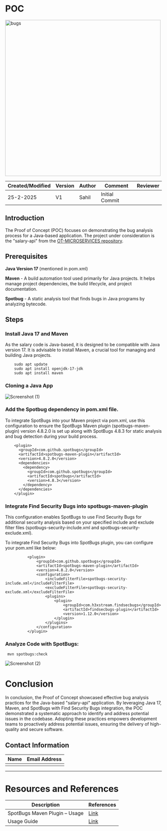 
# POC 
  <img src="https://github.com/user-attachments/assets/4a9269e7-7d8a-48b9-834a-b1e5a761bccf" alt="bugs" width="500"/>

| Created/Modified | Version | Author              | Comment         |  Reviewer     |
|-------------------|---------|---------------------|-----------------|-----------------|
| 25-2-2025       | V1      | Sahil | Initial Commit  |                 |

## Introduction 

The Proof of Concept (POC) focuses on demonstrating the bug analysis process for a Java-based application. The project under consideration is the "salary-api" from the [OT-MICROSERVICES repository](https://github.com/OT-MICROSERVICES/salary-api.git).

 
## Prerequisites

**Java Version 17** (mentioned in pom.xml)  

**Maven** - A build automation tool used primarily for Java projects. It helps manage project dependencies, the build lifecycle, and project documentation.

**Spotbug** - A static analysis tool that finds bugs in Java programs by analyzing bytecode.

## Steps

### Install Java 17 and Maven

As the salary code is Java-based, it is designed to be compatible with Java version 17. It is advisable to install Maven, a crucial tool for managing and building Java projects.

```
	sudo apt update
	sudo apt install openjdk-17-jdk
    sudo apt install maven
```

### Cloning a Java App

![Screenshot (1)](https://github.com/user-attachments/assets/c5e85995-a7b2-4fbc-b04b-9db9622bed45)


### Add the Spotbug dependency in pom.xml file.
To integrate SpotBugs into your Maven project via pom.xml, use this configuration to ensure the SpotBugs Maven plugin (spotbugs-maven-plugin) version 4.8.2.0 is set up along with SpotBugs 4.8.3 for static analysis and bug detection during your build process.


        <plugin>
          <groupId>com.github.spotbugs</groupId>
          <artifactId>spotbugs-maven-plugin</artifactId>
          <version>4.8.2.0</version>
          <dependencies>
            <dependency>
              <groupId>com.github.spotbugs</groupId>
              <artifactId>spotbugs</artifactId>
              <version>4.8.3</version>
            </dependency>
          </dependencies>
        </plugin>


### Integrate Find Security Bugs into spotbugs-maven-plugin
This configuration enables SpotBugs to use Find Security Bugs for additional security analysis based on your specified include and exclude filter files (spotbugs-security-include.xml and spotbugs-security-exclude.xml).


To integrate Find Security Bugs into SpotBugs plugin, you can configure your pom.xml like below:


              <plugin>
                  <groupId>com.github.spotbugs</groupId>
                  <artifactId>spotbugs-maven-plugin</artifactId>
                  <version>4.8.2.0</version>
                  <configuration>
                      <includeFilterFile>spotbugs-security-include.xml</includeFilterFile>
                      <excludeFilterFile>spotbugs-security-exclude.xml</excludeFilterFile>
                      <plugins>
                          <plugin>
                              <groupId>com.h3xstream.findsecbugs</groupId>
                              <artifactId>findsecbugs-plugin</artifactId>
                              <version>1.12.0</version>
                          </plugin>
                      </plugins>
                  </configuration>
              </plugin>


### 	Analyze Code with SpotBugs:

```
 mvn spotbugs:check
```
![Screenshot (2)](https://github.com/user-attachments/assets/006ac2e3-0b58-4f01-8b4a-0192d3668c7a)





# Conclusion

In conclusion, the Proof of Concept showcased effective bug analysis practices for the Java-based "salary-api" application. By leveraging Java 17, Maven, and SpotBugs with Find Security Bugs integration, the POC demonstrated a systematic approach to identify and address potential issues in the codebase. Adopting these practices empowers development teams to proactively address potential issues, ensuring the delivery of high-quality and secure software.

## Contact Information

|    Name                                   | Email Address                    |
|-------------------------------------------|----------------------------------|
|  | |

***

# Resources and References

| Description                                      | References  
| ------------------------------------------------- | ------------------------------------------------------------------- |
| SpotBugs Maven Plugin – Usage                           | [Link](https://spotbugs.github.io/spotbugs-maven-plugin/usage.html#:~:text=To%20generate%20the%20SpotBugs%20report,xml%20.&text=Then%2C%20execute%20the%20site%20plugin%20to%20generate%20the%20report.) |
| Usage Guide                           | [Link](https://github.com/find-sec-bugs/find-sec-bugs/wiki/Maven-configuration) |

